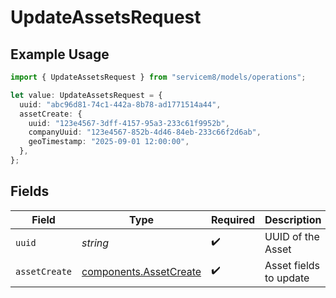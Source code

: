 # UpdateAssetsRequest

## Example Usage

```typescript
import { UpdateAssetsRequest } from "servicem8/models/operations";

let value: UpdateAssetsRequest = {
  uuid: "abc96d81-74c1-442a-8b78-ad1771514a44",
  assetCreate: {
    uuid: "123e4567-3dff-4157-95a3-233c61f9952b",
    companyUuid: "123e4567-852b-4d46-84eb-233c66f2d6ab",
    geoTimestamp: "2025-09-01 12:00:00",
  },
};
```

## Fields

| Field                                                            | Type                                                             | Required                                                         | Description                                                      |
| ---------------------------------------------------------------- | ---------------------------------------------------------------- | ---------------------------------------------------------------- | ---------------------------------------------------------------- |
| `uuid`                                                           | *string*                                                         | :heavy_check_mark:                                               | UUID of the Asset                                                |
| `assetCreate`                                                    | [components.AssetCreate](../../models/components/assetcreate.md) | :heavy_check_mark:                                               | Asset fields to update                                           |